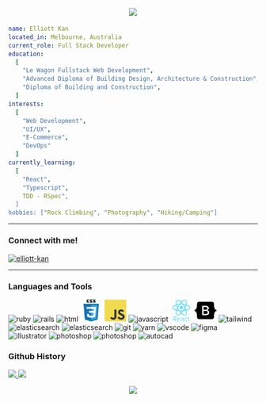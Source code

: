 <p align="center">
  <img src="https://capsule-render.vercel.app/api?type=waving&color=gradient&height=120&section=header&text=Hello!%20I'm%20Elliott!&fontSize=70" />
</p>

```yaml
name: Elliott Kan
located_in: Melbourne, Australia
current_role: Full Stack Developer
education:
  [
    "Le Wagon Fullstack Web Development",
    "Advanced Diploma of Building Design, Architecture & Construction",
    "Diploma of Building and Construction",
  ]
interests: 
  [
    "Web Development",
    "UI/UX",
    "E-Commerce",
    "DevOps"
  ]
currently_learning: 
  [
    "React", 
    "Typescript",
    TDD - RSpec",
  ]
hobbies: ["Rock Climbing", "Photography", "Hiking/Camping"]
```
  
---  

<h3> Connect with me! </h3>
<a href="https://linkedin.com/in/elliottkan target="blank"><img align="center" src="https://raw.githubusercontent.com/rahuldkjain/github-profile-readme-generator/master/src/images/icons/Social/linked-in-alt.svg" alt="elliott-kan" height="35" width="35" /></a>

---  

<h3> Languages and Tools </h3>
<p align="left">
<img src="https://upload.wikimedia.org/wikipedia/commons/thumb/7/73/Ruby_logo.svg/1200px-Ruby_logo.svg.png" alt="ruby" width="45" height="45"/>
<img src="https://www.kindpng.com/picc/m/12-120961_logo-ruby-on-rails-hd-png-download.png" alt="rails" width="45" height="45"/>
<img src="https://cdn.jsdelivr.net/gh/devicons/devicon/icons/html5/html5-original.svg" alt="html" width="45" height="45"/>
<img src="https://raw.githubusercontent.com/devicons/devicon/master/icons/css3/css3-original-wordmark.svg" alt="css3" width="45" height="45" />
<img src="https://raw.githubusercontent.com/devicons/devicon/master/icons/javascript/javascript-original.svg" alt="javascript" width="45" height="45" />
<img src="https://www.tutorialsteacher.com/Content/images/home/typescript.svg" alt="javascript" width="45" height="45" />
<img src="https://raw.githubusercontent.com/devicons/devicon/master/icons/react/react-original-wordmark.svg" alt="react" width="45" height="45" />
<img src="https://raw.githubusercontent.com/devicons/devicon/master/icons/bootstrap/bootstrap-plain.svg" alt="bootstrap" width="45" height="45" />
<img src="https://yt3.googleusercontent.com/ikv41jMTr1uHGdILrJhvbfVJcDt4oqhwApKX37TjAleF_cRPbF2W-waj7uMnS5JySvnlvAlTCg=s900-c-k-c0x00ffffff-no-rj" alt="tailwind" width="45" height="45" />
<img src="https://cdn.worldvectorlogo.com/logos/elasticsearch.svg" alt="elasticsearch" width="45" height="45" />      
<img src="https://upload.wikimedia.org/wikipedia/commons/thumb/2/29/Postgresql_elephant.svg/1985px-Postgresql_elephant.svg.png" alt="elasticsearch" width="45" height="45" />      
<img src="https://cdn.jsdelivr.net/gh/devicons/devicon/icons/git/git-original.svg" alt="git" width="45" height="45"/>
<img src="https://avatars.githubusercontent.com/u/22247014?s=280&v=4" alt="yarn" width="45" height="45"/>
<img src="https://cdn.jsdelivr.net/gh/devicons/devicon/icons/vscode/vscode-original.svg" alt="vscode" width="45" height="45"/>
<img src="https://cdn.jsdelivr.net/gh/devicons/devicon/icons/figma/figma-original.svg" alt="figma" width="45" height="45"/>
<img src="https://upload.wikimedia.org/wikipedia/commons/thumb/f/fb/Adobe_Illustrator_CC_icon.svg/800px-Adobe_Illustrator_CC_icon.svg.png" alt="illustrator" width="45" height="45"/>
<img src="https://upload.wikimedia.org/wikipedia/commons/thumb/a/af/Adobe_Photoshop_CC_icon.svg/1200px-Adobe_Photoshop_CC_icon.svg.png" alt="photoshop" width="45" height="45"/>   
<img src="https://styles.redditmedia.com/t5_2rd0y/styles/communityIcon_kczx4kvwdpd51.png" alt="photoshop" width="45" height="45"/>   
<img src="https://cdn.freebiesupply.com/logos/large/2x/autocad-2016-icon-logo-svg-vector.svg" alt="autocad" width="45" height="45"/>   
</p>
                                                                                                                                  
<h3> Github History </h3>
<a href="https://github.com/elliottkan">
  <img height="180em" src="https://github-readme-stats.vercel.app/api?username=elliottkan&theme=radical&show_icons=true" />
  <img height="180em" src="https://github-readme-stats.vercel.app/api/top-langs/?username=elliottkan&theme=radical&layout=compact" />
</a>                                                                                                                                  
                                                                                                                                  
<p align="center">
  <img src="https://capsule-render.vercel.app/api?type=waving&color=gradient&height=100&section=footer"/>
</p>
                                                                                                                                  
